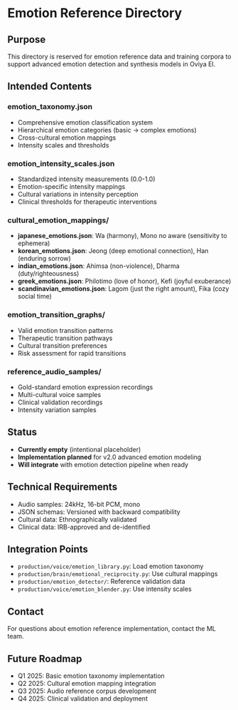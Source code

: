 # Emotion Reference Directory

## Purpose
This directory is reserved for emotion reference data and training corpora to support advanced emotion detection and synthesis models in Oviya EI.

## Intended Contents

### **emotion_taxonomy.json**
- Comprehensive emotion classification system
- Hierarchical emotion categories (basic → complex emotions)
- Cross-cultural emotion mappings
- Intensity scales and thresholds

### **emotion_intensity_scales.json**
- Standardized intensity measurements (0.0-1.0)
- Emotion-specific intensity mappings
- Cultural variations in intensity perception
- Clinical thresholds for therapeutic interventions

### **cultural_emotion_mappings/**
- **japanese_emotions.json**: Wa (harmony), Mono no aware (sensitivity to ephemera)
- **korean_emotions.json**: Jeong (deep emotional connection), Han (enduring sorrow)
- **indian_emotions.json**: Ahimsa (non-violence), Dharma (duty/righteousness)
- **greek_emotions.json**: Philotimo (love of honor), Kefi (joyful exuberance)
- **scandinavian_emotions.json**: Lagom (just the right amount), Fika (cozy social time)

### **emotion_transition_graphs/**
- Valid emotion transition patterns
- Therapeutic transition pathways
- Cultural transition preferences
- Risk assessment for rapid transitions

### **reference_audio_samples/**
- Gold-standard emotion expression recordings
- Multi-cultural voice samples
- Clinical validation recordings
- Intensity variation samples

## Status
- **Currently empty** (intentional placeholder)
- **Implementation planned** for v2.0 advanced emotion modeling
- **Will integrate** with emotion detection pipeline when ready

## Technical Requirements
- Audio samples: 24kHz, 16-bit PCM, mono
- JSON schemas: Versioned with backward compatibility
- Cultural data: Ethnographically validated
- Clinical data: IRB-approved and de-identified

## Integration Points
- `production/voice/emotion_library.py`: Load emotion taxonomy
- `production/brain/emotional_reciprocity.py`: Use cultural mappings
- `production/emotion_detector/`: Reference validation data
- `production/voice/emotion_blender.py`: Use intensity scales

## Contact
For questions about emotion reference implementation, contact the ML team.

## Future Roadmap
- Q1 2025: Basic emotion taxonomy implementation
- Q2 2025: Cultural emotion mapping integration
- Q3 2025: Audio reference corpus development
- Q4 2025: Clinical validation and deployment
